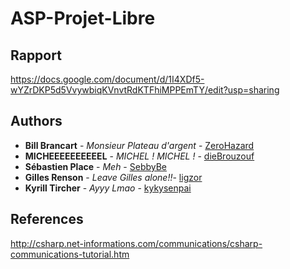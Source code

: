 # ASP-Projet-Libre
## Rapport
https://docs.google.com/document/d/1I4XDf5-wYZrDKP5d5VvywbiqKVnvtRdKTFhiMPPEmTY/edit?usp=sharing
## Authors
* **Bill Brancart** - *Monsieur Plateau d'argent* - [ZeroHazard](https://github.com/ZeroHazard)
* **MICHEEEEEEEEEEL** - *MICHEL ! MICHEL !* - [dieBrouzouf](https://gitlab.com/dieBrouzouf)
* **Sébastien Place** - *Meh* - [SebbyBe](https://github.com/SebbyBe)
* **Gilles Renson** - *Leave Gilles alone!!*- [ligzor](https://github.com/ligzor)
* **Kyrill Tircher** - *Ayyy Lmao* - [kykysenpai](https://github.com/kykysenpai)

## References
http://csharp.net-informations.com/communications/csharp-communications-tutorial.htm
